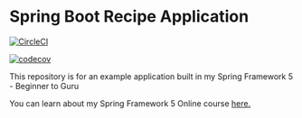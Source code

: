 # Spring Boot Recipe Application

[![CircleCI](https://circleci.com/gh/ishrn/mysqlrecipeapp/tree/master.svg?style=shield)](https://circleci.com/gh/ishrn/mysqlrecipeapp/tree/master)

[![codecov](https://codecov.io/gh/ishrn/mysqlrecipeapp/branch/master/graph/badge.svg?token=7YCSMDCLVO)](https://codecov.io/gh/ishrn/mysqlrecipeapp)

This repository is for an example application built in my Spring Framework 5 - Beginner to Guru

You can learn about my Spring Framework 5 Online course [here.](http://courses.springframework.guru/p/spring-framework-5-begginer-to-guru/?product_id=363173)